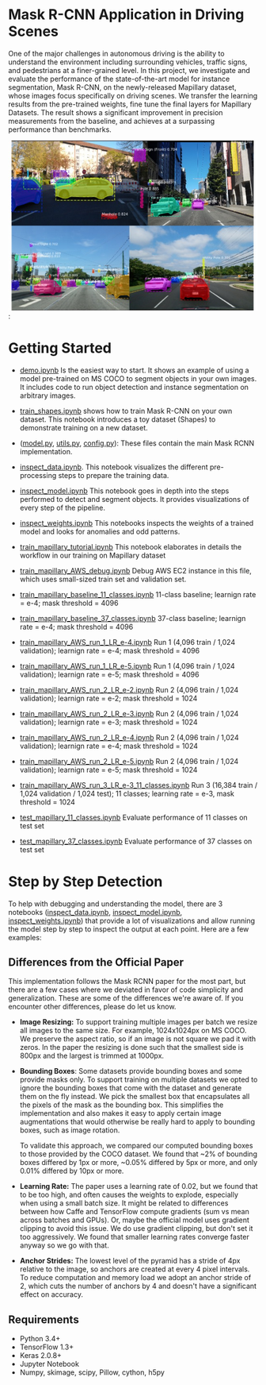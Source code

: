 # Mask R-CNN Application in Driving Scenes 
One of the major challenges in autonomous driving is the ability to understand the environment including surrounding vehicles, traffic signs, and pedestrians at a finer-grained level. In this project, we investigate and evaluate the performance of the state-of-the-art model for instance segmentation, Mask R-CNN, on the newly-released Mapillary dataset, whose images focus specifically on driving scenes. We transfer the learning results from the pre-trained weights, fine tune the final layers for Mapillary Datasets. The result shows a significant improvement in precision measurements from the baseline, and achieves at a surpassing performance than benchmarks.

![Result](Picture1.jpg): 


# Getting Started
* [demo.ipynb](/demo.ipynb) Is the easiest way to start. It shows an example of using a model pre-trained on MS COCO to segment objects in your own images.
It includes code to run object detection and instance segmentation on arbitrary images.

* [train_shapes.ipynb](train_shapes.ipynb) shows how to train Mask R-CNN on your own dataset. This notebook introduces a toy dataset (Shapes) to demonstrate training on a new dataset.

* ([model.py](model.py), [utils.py](utils.py), [config.py](config.py)): These files contain the main Mask RCNN implementation. 

* [inspect_data.ipynb](/inspect_data.ipynb). This notebook visualizes the different pre-processing steps
to prepare the training data.

* [inspect_model.ipynb](/inspect_model.ipynb) This notebook goes in depth into the steps performed to detect and segment objects. It provides visualizations of every step of the pipeline.

* [inspect_weights.ipynb](/inspect_weights.ipynb)
This notebooks inspects the weights of a trained model and looks for anomalies and odd patterns.

* [train_mapillary_tutorial.ipynb](/train_mapillary_tutorial.ipynb)
This notebook elaborates in details the workflow in our training on Mapillary dataset

* [train_mapillary_AWS_debug.ipynb](/train_mapillary_AWS_debug.ipynb)
Debug AWS EC2 instance in this file, which uses small-sized train set and validation set.

* [train_mapillary_baseline_11_classes.ipynb](/train_mapillary_baseline_11_classes.ipynb)
11-class baseline; learnign rate = e-4; mask threshold = 4096

* [train_mapillary_baseline_37_classes.ipynb](/train_mapillary_baseline_37_classes.ipynb)
37-class baseline; learnign rate = e-4; mask threshold = 4096

* [train_mapillary_AWS_run_1_LR_e-4.ipynb](/train_mapillary_AWS_run_1_LR_e-4.ipynb)
Run 1 (4,096 train / 1,024 validation); learnign rate = e-4; mask threshold = 4096

* [train_mapillary_AWS_run_1_LR_e-5.ipynb](/train_mapillary_AWS_run_1_LR_e-5.ipynb)
Run 1 (4,096 train / 1,024 validation); learnign rate = e-5; mask threshold = 4096

* [train_mapillary_AWS_run_2_LR_e-2.ipynb](/train_mapillary_AWS_run_2_LR_e-2.ipynb)
Run 2 (4,096 train / 1,024 validation); learnign rate = e-2; mask threshold = 1024

* [train_mapillary_AWS_run_2_LR_e-3.ipynb](/train_mapillary_AWS_run_2_LR_e-3.ipynb)
Run 2 (4,096 train / 1,024 validation); learnign rate = e-3; mask threshold = 1024

* [train_mapillary_AWS_run_2_LR_e-4.ipynb](/train_mapillary_AWS_run_2_LR_e-4.ipynb)
Run 2 (4,096 train / 1,024 validation); learnign rate = e-4; mask threshold = 1024

* [train_mapillary_AWS_run_2_LR_e-5.ipynb](/train_mapillary_AWS_run_2_LR_e-5.ipynb)
Run 2 (4,096 train / 1,024 validation); learnign rate = e-5; mask threshold = 1024

* [train_mapillary_AWS_run_3_LR_e-3_11_classes.ipynb](/train_mapillary_AWS_run_3_LR_e-3_11_classes.ipynb)
Run 3 (16,384 train / 1,024 validation / 1,024 test); 11 classes; learning rate = e-3, mask threshold = 1024

* [test_mapillary_11_classes.ipynb](/test_mapillary_11_classes.ipynb)
Evaluate performance of 11 classes on test set

* [test_mapillary_37_classes.ipynb](/test_mapillary_37_classes.ipynb)
Evaluate performance of 37 classes on test set

# Step by Step Detection
To help with debugging and understanding the model, there are 3 notebooks 
([inspect_data.ipynb](inspect_data.ipynb), [inspect_model.ipynb](inspect_model.ipynb),
[inspect_weights.ipynb](inspect_weights.ipynb)) that provide a lot of visualizations and allow running the model step by step to inspect the output at each point. Here are a few examples:

## Differences from the Official Paper
This implementation follows the Mask RCNN paper for the most part, but there are a few cases where we deviated in favor of code simplicity and generalization. These are some of the differences we're aware of. If you encounter other differences, please do let us know.

* **Image Resizing:** To support training multiple images per batch we resize all images to the same size. For example, 1024x1024px on MS COCO. We preserve the aspect ratio, so if an image is not square we pad it with zeros. In the paper the resizing is done such that the smallest side is 800px and the largest is trimmed at 1000px.
* **Bounding Boxes**: Some datasets provide bounding boxes and some provide masks only. To support training on multiple datasets we opted to ignore the bounding boxes that come with the dataset and generate them on the fly instead. We pick the smallest box that encapsulates all the pixels of the mask as the bounding box. This simplifies the implementation and also makes it easy to apply certain image augmentations that would otherwise be really hard to apply to bounding boxes, such as image rotation.

    To validate this approach, we compared our computed bounding boxes to those provided by the COCO dataset.
We found that ~2% of bounding boxes differed by 1px or more, ~0.05% differed by 5px or more, 
and only 0.01% differed by 10px or more.

* **Learning Rate:** The paper uses a learning rate of 0.02, but we found that to be
too high, and often causes the weights to explode, especially when using a small batch
size. It might be related to differences between how Caffe and TensorFlow compute 
gradients (sum vs mean across batches and GPUs). Or, maybe the official model uses gradient
clipping to avoid this issue. We do use gradient clipping, but don't set it too aggressively.
We found that smaller learning rates converge faster anyway so we go with that.

* **Anchor Strides:** The lowest level of the pyramid has a stride of 4px relative to the image, so anchors are created at every 4 pixel intervals. To reduce computation and memory load we adopt an anchor stride of 2, which cuts the number of anchors by 4 and doesn't have a significant effect on accuracy.

## Requirements
* Python 3.4+
* TensorFlow 1.3+
* Keras 2.0.8+
* Jupyter Notebook
* Numpy, skimage, scipy, Pillow, cython, h5py
